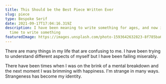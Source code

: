 ```yaml
---
title: This Should be the Best Piece Written Ever
slug: piece
type: Bespoke Serif
date: 2021-09-17T17:04:16.319Z
description: I have been meaning to write something for ages, and now is the
  time to write something
featuredImage: https://images.unsplash.com/photo-1593642632823-8f785ba67e45?ixid=MnwxMjA3fDF8MHxlZGl0b3JpYWwtZmVlZHwxMXx8fGVufDB8fHx8&ixlib=rb-1.2.1&auto=format
---
```

There are many things in my life that are confusing to me. I have been trying to understand different aspects of myself but I have been failing miserably.

There have been times when I was on the brink of a mental breakdown and the next moment I was brimming with happiness. I'm strange in many ways. Strangeness has become my identity.
